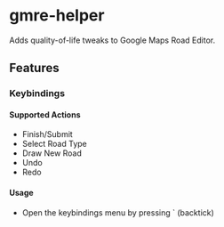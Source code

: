 # gmre-helper
Adds quality-of-life tweaks to Google Maps Road Editor.

## Features
### Keybindings
#### Supported Actions
- Finish/Submit
- Select Road Type
- Draw New Road
- Undo
- Redo
#### Usage
* Open the keybindings menu by pressing ` (backtick)
